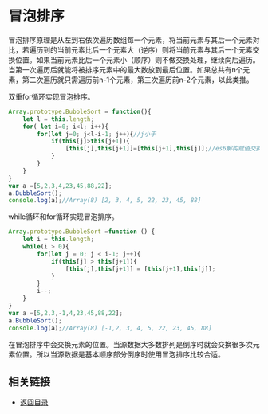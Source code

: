 # 冒泡排序
冒泡排序原理是从左到右依次遍历数组每一个元素，将当前元素与其后一个元素对比，若遍历到的当前元素比后一个元素大（逆序）则将当前元素与其后一个元素交换位置。如果当前元素比后一个元素小（顺序）则不做交换处理，继续向后遍历。当第一次遍历后就能将被排序元素中的最大数放到最后位置。如果总共有n个元素，第二次遍历就只需遍历前n-1个元素，第三次遍历前n-2个元素，以此类推。

双重for循环实现冒泡排序。
```js
Array.prototype.BubbleSort = function(){
    let l = this.length;
    for( let i=0; i<l; i++){
        for(let j=0; j<l-i-1; j++){//j小于
            if(this[j]>this[j+1]){
                [this[j],this[j+1]]=[this[j+1],this[j]];//es6解构赋值交换数组元素位置
            }
        }
    }
}
var a =[5,2,3,4,23,45,88,22];
a.BubbleSort();
console.log(a);//Array(8) [2, 3, 4, 5, 22, 23, 45, 88]
```
while循环和for循环实现冒泡排序。
```js
Array.prototype.BubbleSort =function () {
    let i = this.length;
    while(i > 0){
        for(let j = 0; j < i-1; j++){
            if(this[j] > this[j+1]){
                [this[j],this[j+1]] = [this[j+1],this[j]];
            }
        }
        i--;
    }
}
var a =[5,2,3,-1,4,23,45,88,22];
a.BubbleSort();
console.log(a);//Array(8) [-1,2, 3, 4, 5, 22, 23, 45, 88]
```
在冒泡排序中会交换元素的位置。当源数据大多数排列是倒序时就会交换很多次元素位置。所以当源数据是基本顺序部分倒序时使用冒泡排序比较合适。
## 相关链接
* [返回目录](/README.md)